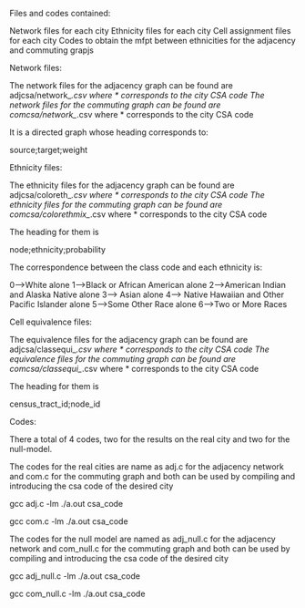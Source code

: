 Files and codes contained:

Network files for each city
Ethnicity files for each city
Cell assignment files for each city
Codes to obtain the mfpt between ethnicities for the adjacency and commuting grapjs

Network files:

The network files for the adjacency graph can be found are adjcsa/network_*.csv  where * corresponds to the city CSA code
The network files for the commuting graph can be found are comcsa/network_*.csv  where * corresponds to the city CSA code

It is a directed graph whose heading corresponds to:

source;target;weight


Ethnicity files:

The ethnicity files for the adjacency graph can be found are adjcsa/coloreth_*.csv  where * corresponds to the city CSA code
The ethnicity files for the commuting graph can be found are comcsa/colorethmix_*.csv  where * corresponds to the city CSA code

The heading for them is 

node;ethnicity;probability

The correspondence between the class code and each ethnicity is:


0-->White alone
1-->Black or African American alone
2-->American Indian and Alaska Native alone
3--> Asian alone
4--> Native Hawaiian and Other Pacific Islander alone
5-->Some Other Race alone
6-->Two or More Races

Cell equivalence files:

The equivalence files for the adjacency graph can be found are adjcsa/classequi_*.csv  where * corresponds to the city CSA code
The equivalence files for the commuting graph can be found are comcsa/classequi_*.csv  where * corresponds to the city CSA code

The heading for them is 

census_tract_id;node_id

Codes:

There a total of 4 codes, two for the results on the real city and two for the null-model.

The codes for the real cities are name as adj.c for the adjacency network and com.c for the commuting graph and both can be used by compiling and introducing the csa code of the desired city

gcc adj.c -lm
./a.out csa_code

gcc com.c -lm
./a.out csa_code


The codes for the null model are named as adj_null.c for the adjacency network and com_null.c for the commuting graph and both can be used by compiling and introducing the csa code of the desired city


gcc adj_null.c -lm
./a.out csa_code

gcc com_null.c -lm
./a.out csa_code


